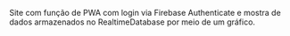 Site com função de PWA com login via Firebase Authenticate e mostra de dados armazenados no RealtimeDatabase por meio de um gráfico.
